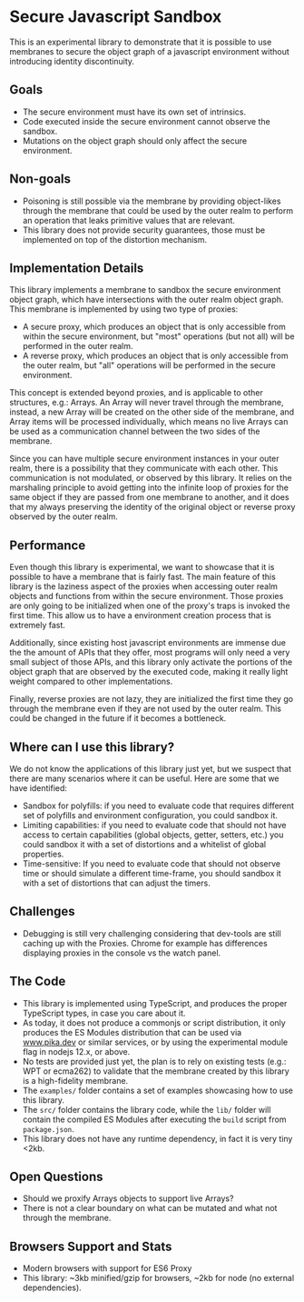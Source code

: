 # Secure Javascript Sandbox

This is an experimental library to demonstrate that it is possible to use membranes to secure the object graph of a javascript environment without introducing identity discontinuity.

## Goals

* The secure environment must have its own set of intrinsics.
* Code executed inside the secure environment cannot observe the sandbox.
* Mutations on the object graph should only affect the secure environment.

## Non-goals

* Poisoning is still possible via the membrane by providing object-likes through the membrane that could be used by the outer realm to perform an operation that leaks primitive values that are relevant.
* This library does not provide security guarantees, those must be implemented on top of the distortion mechanism.

## Implementation Details

This library implements a membrane to sandbox the secure environment object graph, which have intersections with the outer realm object graph. This membrane is implemented by using two type of proxies:

* A secure proxy, which produces an object that is only accessible from within the secure environment, but "most" operations (but not all) will be performed in the outer realm.
* A reverse proxy, which produces an object that is only accessible from the outer realm, but "all" operations will be performed in the secure environment.

This concept is extended beyond proxies, and is applicable to other structures, e.g.: Arrays. An Array will never travel through the membrane, instead, a new Array will be created on the other side of the membrane, and Array items will be processed individually, which means no live Arrays can be used as a communication channel between the two sides of the membrane.

Since you can have multiple secure environment instances in your outer realm, there is a possibility that they communicate with each other. This communication is not modulated, or observed by this library. It relies on the marshaling principle to avoid getting into the infinite loop of proxies for the same object if they are passed from one membrane to another, and it does that my always preserving the identity of the original object or reverse proxy observed by the outer realm.

## Performance

Even though this library is experimental, we want to showcase that it is possible to have a membrane that is fairly fast. The main feature of this library is the laziness aspect of the proxies when accessing outer realm objects and functions from within the secure environment. Those proxies are only going to be initialized when one of the proxy's traps is invoked the first time. This allow us to have a environment creation process that is extremely fast.

Additionally, since existing host javascript environments are immense due the the amount of APIs that they offer, most programs will only need a very small subject of those APIs, and this library only activate the portions of the object graph that are observed by the executed code, making it really light weight compared to other implementations.

Finally, reverse proxies are not lazy, they are initialized the first time they go through the membrane even if they are not used by the outer realm. This could be changed in the future if it becomes a bottleneck.

## Where can I use this library?

We do not know the applications of this library just yet, but we suspect that there are many scenarios where it can be useful. Here are some that we have identified:

* Sandbox for polyfills: if you need to evaluate code that requires different set of polyfills and environment configuration, you could sandbox it.
* Limiting capabilities: if you need to evaluate code that should not have access to certain capabilities (global objects, getter, setters, etc.) you could sandbox it with a set of distortions and a whitelist of global properties.
* Time-sensitive: If you need to evaluate code that should not observe time or should simulate a different time-frame, you should sandbox it with a set of distortions that can adjust the timers.

## Challenges

* Debugging is still very challenging considering that dev-tools are still caching up with the Proxies. Chrome for example has differences displaying proxies in the console vs the watch panel.

## The Code

* This library is implemented using TypeScript, and produces the proper TypeScript types, in case you care about it.
* As today, it does not produce a commonjs or script distribution, it only produces the ES Modules distribution that can be used via www.pika.dev or similar services, or by using the experimental module flag in nodejs 12.x, or above.
* No tests are provided just yet, the plan is to rely on existing tests (e.g.: WPT or ecma262) to validate that the membrane created by this library is a high-fidelity membrane.
* The `examples/` folder contains a set of examples showcasing how to use this library.
* The `src/` folder contains the library code, while the `lib/` folder will contain the compiled ES Modules after executing the `build` script from `package.json`.
* This library does not have any runtime dependency, in fact it is very tiny &lt;2kb.

## Open Questions

* Should we proxify Arrays objects to support live Arrays?
* There is not a clear boundary on what can be mutated and what not through the membrane.

## Browsers Support and Stats

* Modern browsers with support for ES6 Proxy
* This library: ~3kb minified/gzip for browsers, ~2kb for node (no external dependencies).
